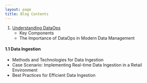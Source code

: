 ```yaml
---
layout: page
title: Blog Contents
---
```

1. [Understanding DataOps](https://sagars19.github.io/UDO_post_v1.html)
   - Key Components
   - The Importance of DataOps in Modern Data Management


#### 1.1 Data Ingestion
   - Methods and Technologies for Data Ingestion
   - Case Scenario: Implementing Real-time Data Ingestion in a Retail Environment
   - Best Practices for Efficient Data Ingestion

     

